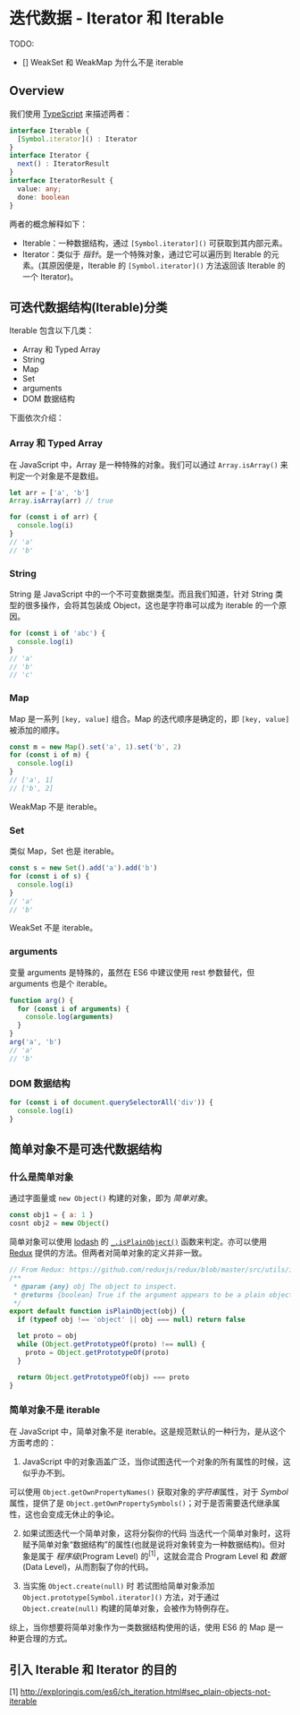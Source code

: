 # 迭代数据 - Iterator 和 Iterable

TODO:

- [] WeakSet 和 WeakMap 为什么不是 iterable

## Overview

我们使用 [TypeScript](http://www.typescriptlang.org/) 来描述两者：

```ts
interface Iterable {
  [Symbol.iterator]() : Iterator
}
interface Iterator {
  next() : IteratorResult
}
interface IteratorResult {
  value: any;
  done: boolean
}
```

两者的概念解释如下：

- Iterable：一种数据结构，通过 `[Symbol.iterator]()` 可获取到其内部元素。
- Iterator：类似于 *指针*。是一个特殊对象，通过它可以遍历到 Iterable 的元素。(其原因便是，Iterable 的 `[Symbol.iterator]()` 方法返回该 Iterable 的一个 Iterator)。

## 可迭代数据结构(Iterable)分类

Iterable 包含以下几类：

+ Array 和 Typed Array
+ String
+ Map
+ Set
+ arguments
+ DOM 数据结构

下面依次介绍：

### Array 和 Typed Array

在 JavaScript 中，Array 是一种特殊的对象。我们可以通过 `Array.isArray()` 来判定一个对象是不是数组。

```js
let arr = ['a', 'b']
Array.isArray(arr) // true

for (const i of arr) {
  console.log(i)
}
// 'a'
// 'b'
```

### String

String 是 JavaScript 中的一个不可变数据类型。而且我们知道，针对 String 类型的很多操作，会将其包装成 Object，这也是字符串可以成为 iterable 的一个原因。

```js
for (const i of 'abc') {
  console.log(i)
}
// 'a'
// 'b'
// 'c'
```

### Map

Map 是一系列 `[key, value]` 组合。Map 的迭代顺序是确定的，即 `[key, value]` 被添加的顺序。

```js
const m = new Map().set('a', 1).set('b', 2)
for (const i of m) {
  console.log(i)
}
// ['a', 1]
// ['b', 2]
```

WeakMap 不是 iterable。

### Set

类似 Map，Set 也是 iterable。

```js
const s = new Set().add('a').add('b')
for (const i of s) {
  console.log(i)
}
// 'a'
// 'b'
```

WeakSet 不是 iterable。

### arguments

变量 arguments 是特殊的，虽然在 ES6 中建议使用 rest 参数替代，但 arguments 也是个 iterable。

```js
function arg() {
  for (const i of arguments) {
    console.log(arguments)
  }
}
arg('a', 'b')
// 'a'
// 'b'
```

### DOM 数据结构

```js
for (const i of document.querySelectorAll('div')) {
  console.log(i)
}
```

## 简单对象不是可迭代数据结构

### 什么是简单对象

通过字面量或 `new Object()` 构建的对象，即为 *简单对象*。

```js
const obj1 = { a: 1 }
cosnt obj2 = new Object()
```

简单对象可以使用 [lodash](https://lodash.com/) 的 [`_.isPlainObject()`](https://lodash.com/docs/4.17.10#isPlainObject) 函数来判定。亦可以使用 [Redux](https://github.com/reduxjs/redux/blob/master/src/utils/isPlainObject.js) 提供的方法。但两者对简单对象的定义并非一致。

```js
// From Redux: https://github.com/reduxjs/redux/blob/master/src/utils/isPlainObject.js
/**
 * @param {any} obj The object to inspect.
 * @returns {boolean} True if the argument appears to be a plain object.
 */
export default function isPlainObject(obj) {
  if (typeof obj !== 'object' || obj === null) return false

  let proto = obj
  while (Object.getPrototypeOf(proto) !== null) {
    proto = Object.getPrototypeOf(proto)
  }

  return Object.getPrototypeOf(obj) === proto
}
```

### 简单对象不是 iterable

在 JavaScript 中，简单对象不是 iterable。这是规范默认的一种行为，是从这个方面考虑的：

1. JavaScript 中的对象涵盖广泛，当你试图迭代一个对象的所有属性的时候，这似乎办不到。

  可以使用 `Object.getOwnPropertyNames()` 获取对象的*字符串*属性，对于 *Symbol* 属性，提供了是 `Object.getOwnPropertySymbols()`；对于是否需要迭代继承属性，这也会变成无休止的争论。

2. 如果试图迭代一个简单对象，这将分裂你的代码
  当迭代一个简单对象时，这将赋予简单对象“数据结构”的属性(也就是说将对象转变为一种数据结构)。但对象是属于 *程序级*(Program Level) 的<sup>[1]</sup>，这就会混合 Program Level 和 *数据*(Data Level)，从而割裂了你的代码。

3. 当实施 `Object.create(null)` 时
  若试图给简单对象添加 `Object.prototype[Symbol.iterator]()` 方法，对于通过 `Object.create(null)` 构建的简单对象，会被作为特例存在。

综上，当你想要将简单对象作为一类数据结构使用的话，使用 ES6 的 Map 是一种更合理的方式。

## 引入 Iterable 和 Iterator 的目的


[1] http://exploringjs.com/es6/ch_iteration.html#sec_plain-objects-not-iterable